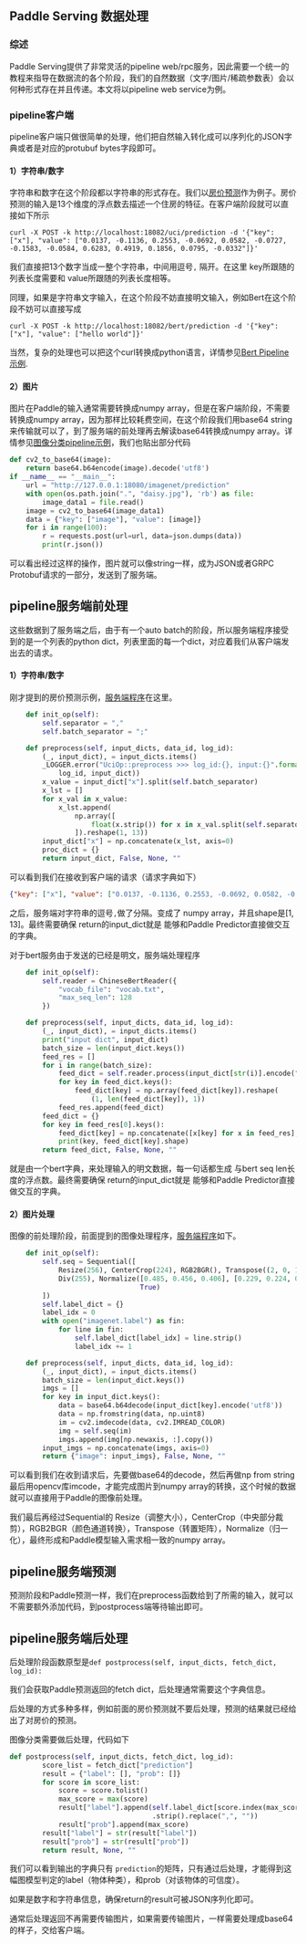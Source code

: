## Paddle Serving 数据处理

### 综述

Paddle Serving提供了非常灵活的pipeline web/rpc服务，因此需要一个统一的教程来指导在数据流的各个阶段，我们的自然数据（文字/图片/稀疏参数表）会以何种形式存在并且传递。本文将以pipeline web service为例。

### pipeline客户端

pipeline客户端只做很简单的处理，他们把自然输入转化成可以序列化的JSON字典或者是对应的protubuf bytes字段即可。

#### 1）字符串/数字

字符串和数字在这个阶段都以字符串的形式存在。我们以[房价预测](../python/examples/pipeline/simple_web_service)作为例子。房价预测的输入是13个维度的浮点数去描述一个住房的特征。在客户端阶段就可以直接如下所示

```
curl -X POST -k http://localhost:18082/uci/prediction -d '{"key": ["x"], "value": ["0.0137, -0.1136, 0.2553, -0.0692, 0.0582, -0.0727, -0.1583, -0.0584, 0.6283, 0.4919, 0.1856, 0.0795, -0.0332"]}'
```

我们直接把13个数字当成一整个字符串，中间用逗号`,` 隔开。在这里 key所跟随的列表长度需要和 value所跟随的列表长度相等。

同理，如果是字符串文字输入，在这个阶段不妨直接明文输入，例如Bert在这个阶段不妨可以直接写成

```
curl -X POST -k http://localhost:18082/bert/prediction -d '{"key": ["x"], "value": ["hello world"]}'
```

当然，复杂的处理也可以把这个curl转换成python语言，详情参见[Bert Pipeline示例](../python/examples/pipeline/bert). 

#### 2）图片

图片在Paddle的输入通常需要转换成numpy array，但是在客户端阶段，不需要转换成numpy array，因为那样比较耗费空间，在这个阶段我们用base64 string来传输就可以了，到了服务端的前处理再去解读base64转换成numpy array。详情参见[图像分类pipeline示例](../python/examples/pipeline/PaddleClas/DarkNet53/pipeline_http_client.py)，我们也贴出部分代码

```python
def cv2_to_base64(image):
    return base64.b64encode(image).decode('utf8')
if __name__ == "__main__":
    url = "http://127.0.0.1:18080/imagenet/prediction"
    with open(os.path.join(".", "daisy.jpg"), 'rb') as file:
        image_data1 = file.read()
    image = cv2_to_base64(image_data1)
    data = {"key": ["image"], "value": [image]}
    for i in range(100):
        r = requests.post(url=url, data=json.dumps(data))
        print(r.json())
```

可以看出经过这样的操作，图片就可以像string一样，成为JSON或者GRPC Protobuf请求的一部分，发送到了服务端。

## pipeline服务端前处理

这些数据到了服务端之后，由于有一个auto batch的阶段，所以服务端程序接受到的是一个列表的python dict，列表里面的每一个dict，对应着我们从客户端发出去的请求。

#### 1）字符串/数字

刚才提到的房价预测示例，[服务端程序](../python/examples/pipeline/simple_web_service/web_service.py)在这里。

```python
    def init_op(self):
        self.separator = ","
        self.batch_separator = ";"

    def preprocess(self, input_dicts, data_id, log_id):
        (_, input_dict), = input_dicts.items() 
        _LOGGER.error("UciOp::preprocess >>> log_id:{}, input:{}".format(
            log_id, input_dict))
        x_value = input_dict["x"].split(self.batch_separator)
        x_lst = []
        for x_val in x_value:
            x_lst.append(
                np.array([
                    float(x.strip()) for x in x_val.split(self.separator)
                ]).reshape(1, 13))
        input_dict["x"] = np.concatenate(x_lst, axis=0)
        proc_dict = {}
        return input_dict, False, None, ""

```

可以看到我们在接收到客户端的请求（请求字典如下）

```json
{"key": ["x"], "value": ["0.0137, -0.1136, 0.2553, -0.0692, 0.0582, -0.0727, -0.1583, -0.0584, 0.6283, 0.4919, 0.1856, 0.0795, -0.0332"]}
```

之后，服务端对字符串的逗号`,`做了分隔。变成了 numpy array，并且shape是[1, 13]。最终需要确保 return的input_dict就是 能够和Paddle Predictor直接做交互的字典。

对于bert服务由于发送的已经是明文，服务端处理程序

```python
    def init_op(self):
        self.reader = ChineseBertReader({
            "vocab_file": "vocab.txt",
            "max_seq_len": 128
        })

    def preprocess(self, input_dicts, data_id, log_id):
        (_, input_dict), = input_dicts.items()
        print("input dict", input_dict)
        batch_size = len(input_dict.keys())
        feed_res = []
        for i in range(batch_size):
            feed_dict = self.reader.process(input_dict[str(i)].encode("utf-8"))
            for key in feed_dict.keys():
                feed_dict[key] = np.array(feed_dict[key]).reshape(
                    (1, len(feed_dict[key]), 1))
            feed_res.append(feed_dict)
        feed_dict = {}
        for key in feed_res[0].keys():
            feed_dict[key] = np.concatenate([x[key] for x in feed_res], axis=0)
            print(key, feed_dict[key].shape)
        return feed_dict, False, None, ""
```

就是由一个bert字典，来处理输入的明文数据，每一句话都生成 与bert seq len长度的浮点数。最终需要确保 return的input_dict就是 能够和Paddle Predictor直接做交互的字典。

#### 2）图片处理

图像的前处理阶段，前面提到的图像处理程序，[服务端程序](../python/examples/pipeline/PaddleClas/DarkNet53/resnet50_web_service.py)如下。

```python
    def init_op(self):
        self.seq = Sequential([
            Resize(256), CenterCrop(224), RGB2BGR(), Transpose((2, 0, 1)),
            Div(255), Normalize([0.485, 0.456, 0.406], [0.229, 0.224, 0.225],
                                True)
        ])
        self.label_dict = {}
        label_idx = 0
        with open("imagenet.label") as fin:
            for line in fin:
                self.label_dict[label_idx] = line.strip()
                label_idx += 1

    def preprocess(self, input_dicts, data_id, log_id):
        (_, input_dict), = input_dicts.items()
        batch_size = len(input_dict.keys())
        imgs = []
        for key in input_dict.keys():
            data = base64.b64decode(input_dict[key].encode('utf8'))
            data = np.fromstring(data, np.uint8)
            im = cv2.imdecode(data, cv2.IMREAD_COLOR)
            img = self.seq(im)
            imgs.append(img[np.newaxis, :].copy())
        input_imgs = np.concatenate(imgs, axis=0)
        return {"image": input_imgs}, False, None, ""
```

可以看到我们在收到请求后，先要做base64的decode，然后再做np from string 最后用opencv库imcode，才能完成图片到numpy array的转换，这个时候的数据就可以直接用于Paddle的图像前处理。

我们最后再经过Sequential的 Resize（调整大小），CenterCrop（中央部分裁剪），RGB2BGR（颜色通道转换），Transpose（转置矩阵），Normalize（归一化），最终形成和Paddle模型输入需求相一致的numpy array。

## pipeline服务端预测

预测阶段和Paddle预测一样，我们在preprocess函数给到了所需的输入，就可以不需要额外添加代码，到postprocess端等待输出即可。

## pipeline服务端后处理

后处理阶段函数原型是`def postprocess(self, input_dicts, fetch_dict, log_id):`

我们会获取Paddle预测返回的fetch dict，后处理通常需要这个字典信息。

后处理的方式多种多样，例如前面的房价预测就不要后处理，预测的结果就已经给出了对房价的预测。

图像分类需要做后处理，代码如下

```python
def postprocess(self, input_dicts, fetch_dict, log_id):
        score_list = fetch_dict["prediction"]
        result = {"label": [], "prob": []}
        for score in score_list:
            score = score.tolist()
            max_score = max(score)
            result["label"].append(self.label_dict[score.index(max_score)]
                                   .strip().replace(",", ""))
            result["prob"].append(max_score)
        result["label"] = str(result["label"])
        result["prob"] = str(result["prob"])
        return result, None, ""
```

我们可以看到输出的字典只有 `prediction`的矩阵，只有通过后处理，才能得到这幅图模型判定的label（物体种类），和prob（对该物体的可信度）。

如果是数字和字符串信息，确保return的result可被JSON序列化即可。

通常后处理返回不再需要传输图片，如果需要传输图片，一样需要处理成base64的样子，交给客户端。

